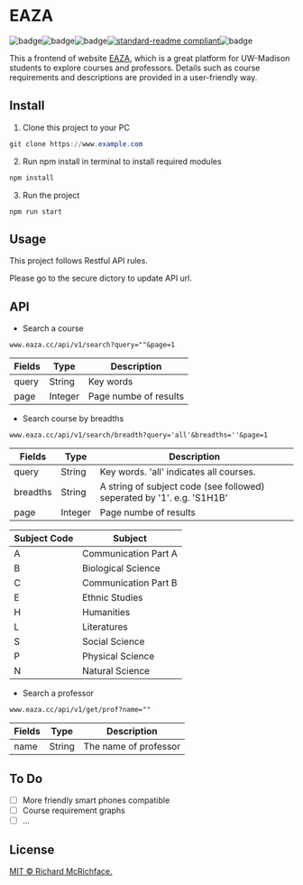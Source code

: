 #  EAZA

![badge](https://img.shields.io/badge/EAZA-Frontend-critical)![badge](https://img.shields.io/david/cbian03/EAZA-WEB)![badge](https://img.shields.io/github/license/cbian03/EAZA-WEB)[![standard-readme compliant](https://img.shields.io/badge/readme%20style-standard-brightgreen.svg?style=flat-square)](https://github.com/RichardLitt/standard-readme)![badge](https://img.shields.io/github/last-commit/cbian03/EAZA-WEB)

This a frontend of website [EAZA](https://www.eaza.cc), which is a great platform for UW-Madison students to explore courses and professors. Details such as course requirements and descriptions are provided in a user-friendly way.



## Install

1. Clone this project to your PC

```powershell
git clone https://www.example.com
```

2. Run npm install in terminal to install required modules

```powershell
npm install
```

3. Run the project

```
npm run start
```

## Usage

This project follows Restful API rules. 

Please go to the secure dictory to update API url.

## API

* Search a course

```
www.eaza.cc/api/v1/search?query=""&page=1
```

| Fields | Type    | Description           |
| :----- | ------- | --------------------- |
| query  | String  | Key words             |
| page   | Integer | Page numbe of results |

* Search course by breadths

```
www.eaza.cc/api/v1/search/breadth?query='all'&breadths=''&page=1
```

| Fields   | Type    | Description                                                  |
| -------- | ------- | ------------------------------------------------------------ |
| query    | String  | Key words. 'all' indicates all courses.                      |
| breadths | String  | A string of subject code (see followed) seperated by '1'. e.g. 'S1H1B' |
| page     | Integer | Page numbe of results                                        |

| Subject Code | Subject              |
| ------------ | -------------------- |
| A            | Communication Part A |
| B            | Biological Science   |
| C            | Communication Part B |
| E            | Ethnic Studies       |
| H            | Humanities           |
| L            | Literatures          |
| S            | Social Science       |
| P            | Physical Science     |
| N            | Natural Science      |

* Search a professor

```
www.eaza.cc/api/v1/get/prof?name=""
```

| Fields | Type   | Description           |
| ------ | ------ | --------------------- |
| name   | String | The name of professor |



## To Do

- [ ] More friendly smart phones compatible
- [ ] Course requirement graphs
- [ ] ...

## License

[MIT © Richard McRichface.](../LICENSE)